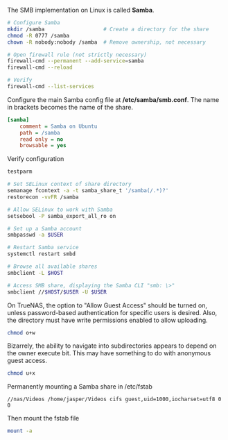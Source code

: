 The SMB implementation on Linux is called **Samba**.

```sh
# Configure Samba 
mkdir /samba                   # Create a directory for the share
chmod -R 0777 /samba
chown -R nobody:nobody /samba  # Remove ownership, not necessary

# Open firewall rule (not strictly necessary)
firewall-cmd --permanent --add-service=samba
firewall-cmd --reload

# Verify
firewall-cmd --list-services 
```

Configure the main Samba config file at **/etc/samba/smb.conf**. The name in brackets becomes the name of the share.
```ini
[samba]
    comment = Samba on Ubuntu
    path = /samba
    read only = no
    browsable = yes
```

Verify configuration

```sh
testparm
```

```sh title="SELinux"
# Set SELinux context of share directory
semanage fcontext -a -t samba_share_t '/samba(/.*)?'
restorecon -vvFR /samba

# Allow SELinux to work with Samba
setsebool -P samba_export_all_ro on
```

```sh
# Set up a Samba account
smbpasswd -a $USER

# Restart Samba service
systemctl restart smbd

# Browse all available shares
smbclient -L $HOST

# Access SMB share, displaying the Samba CLI "smb: \>"
smbclient //$HOST/$USER -U $USER
```

On TrueNAS, the option to "Allow Guest Access" should be turned on, unless password-based authentication for specific users is desired.
Also, the directory must have write permissions enabled to allow uploading.
```sh
chmod o+w
```
Bizarrely, the ability to navigate into subdirectories appears to depend on the owner execute bit.
This may have something to do with anonymous guest access.
```sh
chmod u+x
```

Permanently mounting a Samba share in /etc/fstab
```
//nas/Videos /home/jasper/Videos cifs guest,uid=1000,iocharset=utf8 0 0
```
Then mount the fstab file
```sh
mount -a
```
